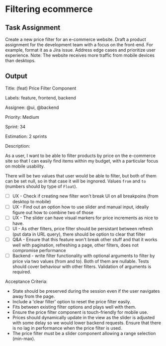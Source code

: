 # Filtering ecommerce

## Task Assignment

Create a new price filter for an e-commerce website. Draft a product assignment for the development team with a focus on the front-end. For example, format it as a Jira issue. Address edge cases and prioritize user experience. Note: The website receives more traffic from mobile devices than desktops.

## Output

Title: (feat) Price Filter Component

Labels: feature, frontend, backend

Assignee: @ui, @backend

Priority: Medium

Sprint: 34

Estimation: 2 sprints

Description:

As a user, I want to be able to filter products by price on the e-commerce site so that I can easily find items within my budget, with a particular focus on mobile usability.

There will be two values that user would be able to filter, but both of them can be set null, so in that case it will be ingnored. Values `from` and `to` (numbers should by type of `Float`).

- [ ] UX - Check if creating new filter won't break UI on all breakpoins (from desktop to mobile)
- [ ] UX - Find out an option how to use slider and manual input, ideally figure out how to combine two of those
- [ ] UX - The slider can have visual markers for price increments as nice to have.
- [ ] UI - As other filters, price filter should be persistant between refresh (put data in URL query), there should be option to clear that filter
- [ ] Q&A - Ensure that this feature won't break other stuff and that it works well with pagination, refreshing a page, other filters, does not compromise performance
- [ ] Backend - write filter functionality with optional arguments to filter by price via two values (from and to). Both of them are nullable. Tests should cover behaviour with other filters. Validation of arguments is required.

Acceptance Criteria:

- State should be preserved during the session even if the user navigates away from the page.
- Include a 'clear filter' option to reset the price filter easily.
- Fits between existing filter options and plays well with them.
- Ensure the price filter component is touch-friendly for mobile use.
- Prices should dynamically update in the view as the slider is adjusted with some delay so we would lower backend requests. Ensure that there is no lag in performance when the price filter is used.
- The price filter must be a slider component allowing a range selection (min-max).
